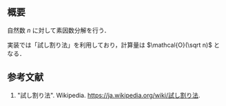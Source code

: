 ## 概要

自然数 $n$ に対して素因数分解を行う．

実装では「試し割り法」を利用しており，計算量は $\mathcal{O}(\sqrt n)$ となる．


## 参考文献

1. "試し割り法". Wikipedia. <https://ja.wikipedia.org/wiki/試し割り法>.
